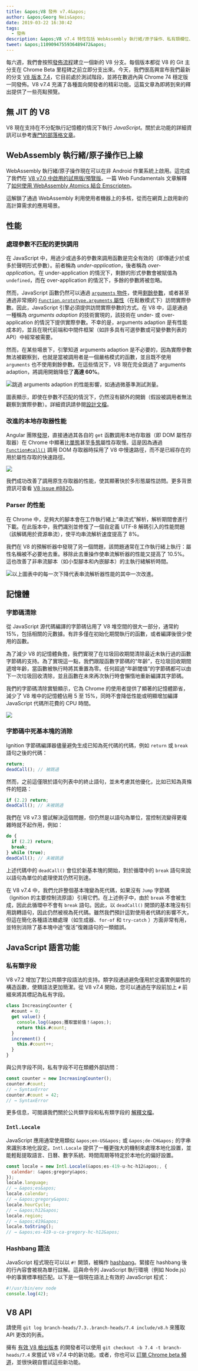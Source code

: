 ```yaml
---
title: &apos;V8 發佈 v7.4&apos;
author: &apos;Georg Neis&apos;
date: 2019-03-22 16:30:42
tags:
  - 發佈
description: &apos;V8 v7.4 特性包括 WebAssembly 執行緒/原子操作、私有類欄位、性能和記憶體改進等等！&apos;
tweet: &apos;1109094755936489472&apos;
---
```

每六週，我們會按照[發佈流程](/docs/release-process)建立一個新的 V8 分支。每個版本都從 V8 的 Git 主分支在 Chrome Beta 里程碑之前立即分支出來。今天，我們很高興宣布我們最新的分支 [V8 版本 7.4](https://chromium.googlesource.com/v8/v8.git/+log/branch-heads/7.4)，它目前處於測試階段，並將在數週內與 Chrome 74 穩定版一同發佈。V8 v7.4 充滿了各種面向開發者的精彩功能。這篇文章為即將到來的釋出提供了一些亮點預覽。

<!--truncate-->
## 無 JIT 的 V8

V8 現在支持在不分配執行記憶體的情況下執行 *JavaScript*。關於此功能的詳細資訊可以參考[專門的部落格文章](/blog/jitless)。

## WebAssembly 執行緒/原子操作已上線

WebAssembly 執行緒/原子操作現在可以在非 Android 作業系統上啟用。這完成了我們在 [V8 v7.0 中啟用的試用版/預覽版](/blog/v8-release-70#a-preview-of-webassembly-threads)。一篇 Web Fundamentals 文章解釋了[如何使用 WebAssembly Atomics 結合 Emscripten](https://developers.google.com/web/updates/2018/10/wasm-threads)。

這解鎖了通過 WebAssembly 利用使用者機器上的多核，從而在網頁上啟用新的高計算需求的應用場景。

## 性能

### 處理參數不匹配的更快調用

在 JavaScript 中，用過少或過多的參數來調用函數是完全有效的（即傳遞少於或多於聲明形式參數）。前者稱為 _under-application_，後者稱為 _over-application_。在 under-application 的情況下，剩餘的形式參數會被賦值為 `undefined`，而在 over-application 的情況下，多餘的參數將被忽略。

然而，JavaScript 函數仍然可以通過 [`arguments` 物件](https://developer.mozilla.org/en-US/docs/Web/JavaScript/Reference/Functions/arguments)，使用[剩餘參數](https://developer.mozilla.org/en-US/docs/Web/JavaScript/Reference/Functions/rest_parameters)，或者甚至通過非常規的 [`Function.prototype.arguments` 屬性](https://developer.mozilla.org/en-US/docs/Web/JavaScript/Reference/Global_Objects/Function/arguments)（在鬆散模式下）訪問實際參數。因此，JavaScript 引擎必須提供訪問實際參數的方式。在 V8 中，這是通過一種稱為 _arguments adaption_ 的技術實現的，該技術在 under- 或 over-application 的情況下提供實際參數。不幸的是，arguments adaption 是有性能成本的，並且在現代前端和中間件框架（如許多具有可選參數或可變參數列表的 API）中經常被需要。

然而，在某些場景下，引擎知道 arguments adaption 是不必要的，因為實際參數無法被觀察到，也就是當被調用者是一個嚴格模式的函數，並且既不使用 `arguments` 也不使用剩餘參數。在這些情況下，V8 現在完全跳過了 arguments adaption，將調用開銷降低了**高達 60%**。

![跳過 arguments adaption 的性能影響，如通過[微基準測試](https://gist.github.com/bmeurer/4916fc2b983acc9ee1d33f5ee1ada1d3#file-bench-call-overhead-js)測量。](/_img/v8-release-74/argument-mismatch-performance.svg)

圖表顯示，即使在參數不匹配的情況下，仍然沒有額外的開銷（假設被調用者無法觀察到實際參數）。詳細資訊請參閱[設計文檔](https://bit.ly/v8-faster-calls-with-arguments-mismatch)。

### 改進的本地存取器性能

Angular 團隊[發現](https://mhevery.github.io/perf-tests/DOM-megamorphic.html)，直接通過其各自的 `get` 函數調用本地存取器（即 DOM 屬性存取器）在 Chrome 中顯著比[單態](https://en.wikipedia.org/wiki/Inline_caching#Monomorphic_inline_caching)甚至[多態](https://en.wikipedia.org/wiki/Inline_caching#Megamorphic_inline_caching)屬性存取慢。這是因為通過 [`Function#call()`](https://developer.mozilla.org/en-US/docs/Web/JavaScript/Reference/Global_Objects/Function/call) 調用 DOM 存取器時採用了 V8 中慢速路徑，而不是已經存在的用於屬性存取的快速路徑。

![](/_img/v8-release-74/native-accessor-performance.svg)

我們成功改善了調用原生存取器的性能，使其顯著快於多形態屬性訪問。更多背景資訊可查看 [V8 issue #8820](https://bugs.chromium.org/p/v8/issues/detail?id=8820)。

### Parser 的性能

在 Chrome 中，足夠大的腳本會在工作執行緒上“串流式”解析，解析期間會進行下載。在此版本中，我們識別並修復了一個自定義 UTF-8 解碼引入的性能問題（該解碼用於資源串流），使平均串流解析速度提高了 8%。

我們在 V8 的預解析器中發現了另一個問題，該問題通常在工作執行緒上執行：屬性名稱被不必要地去重。移除此去重操作使串流解析器的性能又提高了 10.5%。這也改善了非串流腳本（如小型腳本和內嵌腳本）的主執行緒解析時間。

![以上圖表中的每一次下降代表串流解析器性能的其中一次改進。](/_img/v8-release-74/parser-performance.jpg)

## 記憶體

### 字節碼清除

從 JavaScript 源代碼編譯的字節碼佔用了 V8 堆空間的很大一部分，通常約 15%，包括相關的元數據。有許多僅在初始化期間執行的函數，或者編譯後很少使用的函數。

為了減少 V8 的記憶體負擔，我們實現了在垃圾回收期間清除最近未執行過的函數字節碼的支持。為了實現這一點，我們跟蹤函數字節碼的“年齡”，在垃圾回收期間遞增年齡，當函數被執行時將其重置為零。任何超過“年齡閾值”的字節碼都可以由下一次垃圾回收清除，並且函數在未來再次執行時會懶惰地重新編譯其字節碼。

我們的字節碼清除實驗顯示，它為 Chrome 的使用者提供了顯著的記憶體節省，減少了 V8 堆中的記憶體佔用 5 至 15%，同時不會降低性能或明顯增加編譯 JavaScript 代碼所花費的 CPU 時間。

![](/_img/v8-release-74/bytecode-flushing.svg)

### 字節碼中死基本塊的消除

Ignition 字節碼編譯器儘量避免生成已知為死代碼的代碼，例如 `return` 或 `break` 語句之後的代碼：

```js
return;
deadCall(); // 被跳過
```

然而，之前這僅限於語句列表中的終止語句，並未考慮其他優化，比如已知為真條件的短路：

```js
if (2.2) return;
deadCall(); // 未被跳過
```

我們在 V8 v7.3 嘗試解決這個問題，但仍然是以語句為單位，當控制流變得更複雜時就不起作用，例如：

```js
do {
  if (2.2) return;
  break;
} while (true);
deadCall(); // 未被跳過
```

上述代碼中的 `deadCall()` 會位於新基本塊的開始，對於循環中的 `break` 語句來說以語句為單位的處理使其仍然可到達。

在 V8 v7.4 中，我們允許整個基本塊變為死代碼，如果沒有 `Jump` 字節碼（Ignition 的主要控制流原語）引用它們。在上述例子中，由於 `break` 不會被生成，因此此循環中不會有 `break` 語句。因此，以 `deadCall()` 開頭的基本塊沒有引用跳轉語句，因此仍然被視為死代碼。雖然我們預計這對使用者代碼的影響不大，但這在簡化各種語法糖處理（如生成器、`for-of` 和 `try-catch` ）方面非常有用，並特別消除了基本塊中途“復活”復雜語句的一類錯誤。

## JavaScript 語言功能

### 私有類字段

V8 v7.2 增加了對公共類字段語法的支持。類字段通過避免僅用於定義實例屬性的構造函數，使類語法更加簡潔。從 V8 v7.4 開始，您可以通過在字段前加上 `#` 前綴來將其標記為私有字段。

```js
class IncreasingCounter {
  #count = 0;
  get value() {
    console.log(&apos;獲取當前值！&apos;);
    return this.#count;
  }
  increment() {
    this.#count++;
  }
}
```

與公共字段不同，私有字段不可在類體外部訪問：

```js
const counter = new IncreasingCounter();
counter.#count;
// → SyntaxError
counter.#count = 42;
// → SyntaxError
```

更多信息，可閱讀我們關於公共類字段和私有類字段的 [解釋文檔](/features/class-fields)。

### `Intl.Locale`

JavaScript 應用通常使用類似 `&apos;en-US&apos;` 或 `&apos;de-CH&apos;` 的字串來識別本地化設定。`Intl.Locale` 提供了一種更強大的機制來處理本地化設置，並能輕鬆提取語言、日曆、數字系統、時間周期等特定於本地化的偏好設置。

```js
const locale = new Intl.Locale(&apos;es-419-u-hc-h12&apos;, {
  calendar: &apos;gregory&apos;
});
locale.language;
// → &apos;es&apos;
locale.calendar;
// → &apos;gregory&apos;
locale.hourCycle;
// → &apos;h12&apos;
locale.region;
// → &apos;419&apos;
locale.toString();
// → &apos;es-419-u-ca-gregory-hc-h12&apos;
```

### Hashbang 語法

JavaScript 程式現在可以以 `#!` 開頭，被稱作 [hashbang](https://github.com/tc39/proposal-hashbang)。緊接在 hashbang 後的行內容會被視為單行註解。這與命令列 JavaScript 執行環境（例如 Node.js）中的事實標準相匹配。以下是一個現在語法上有效的 JavaScript 程式：

```js
#!/usr/bin/env node
console.log(42);
```

## V8 API

請使用 `git log branch-heads/7.3..branch-heads/7.4 include/v8.h` 來獲取 API 更改的列表。

擁有 [有效 V8 檢出版本](/docs/source-code#using-git) 的開發者可以使用 `git checkout -b 7.4 -t branch-heads/7.4` 來嘗試 V8 v7.4 中的新功能。或者，你也可以 [訂閱 Chrome beta 頻道](https://www.google.com/chrome/browser/beta.html)，並很快親自嘗試這些新功能。
